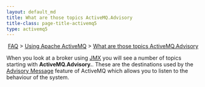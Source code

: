 ```yaml
---
layout: default_md
title: What are those topics ActiveMQ.Advisory 
title-class: page-title-activemq5
type: activemq5
---
```


 [FAQ](faq) > [Using Apache ActiveMQ](using-apache-activemq) > [What are those topics ActiveMQ.Advisory](what-are-those-topics-activemqadvisory)


When you look at a broker using [JMX](jmx) you will see a number of topics starting with **ActiveMQ.Advisory.**. These are the destinations used by the [Advisory Message](advisory-message) feature of ActiveMQ which allows you to listen to the behaviour of the system.


